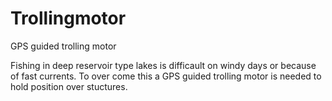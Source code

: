 # Trollingmotor
GPS guided trolling motor

Fishing in deep reservoir type lakes is difficault on windy days or because of fast currents.
To over come this a GPS guided trolling motor is needed to hold position over stuctures.

